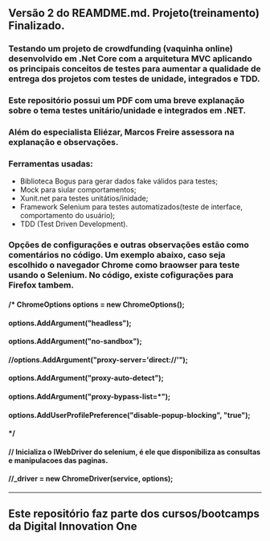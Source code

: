 ## Versão 2 do REAMDME.md. Projeto(treinamento) Finalizado.

### Testando um projeto de crowdfunding (vaquinha online) desenvolvido em .Net Core com a arquitetura MVC aplicando os principais conceitos de testes para aumentar a qualidade de entrega dos projetos com testes de unidade, integrados e TDD.

### Este repositório possui um PDF com uma breve explanação sobre o tema testes unitário/unidade e integrados em .NET.

### Além do especialista Eliézar, Marcos Freire assessora na explanação e observações. 

### Ferramentas usadas:
 
 - Biblioteca Bogus para gerar dados fake válidos para testes;
 - Mock para siular comportamentos;
 - Xunit.net para testes unitátios/inidade;
 - Framework Selenium para testes automatizados(teste de interface, comportamento do usuário);
 - TDD (Test Driven Development).

 ### Opções de configurações e outras observações estão como comentários no código. Um exemplo abaixo, caso seja escolhido o navegador Chrome como braowser para teste usando o Selenium. No código, existe cofigurações para Firefox tambem.

#### /* ChromeOptions options = new ChromeOptions();
####            options.AddArgument("headless");
####            options.AddArgument("no-sandbox");
####            //options.AddArgument("proxy-server='direct://'");
####            options.AddArgument("proxy-auto-detect");
####            options.AddArgument("proxy-bypass-list=*");
####            options.AddUserProfilePreference("disable-popup-blocking", "true");
#### */
####            // Inicializa o IWebDriver do selenium, é ele que disponibiliza as consultas e manipulacoes das paginas. 
####            //_driver = new ChromeDriver(service, options);

------------------------------------------------------------------------------------
## Este repositório faz parte dos cursos/bootcamps da Digital Innovation One

